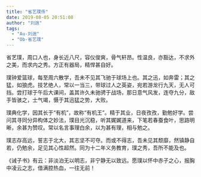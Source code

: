 ```yaml
---
title: "省艺璞传"
date: 2019-08-05 20:51:08
author: "刘逍"
tags: 
  - "Au-刘逍"
  - "Ob-省艺璞"
---
```


<p>省艺璞，周口人也，身长近八尺，容仪俊爽，骨气轩昂。性温良，亦豁达，不求外之美，而求内之秀。方正有器局，精悍甚自好。</p>
<p>璞钟爱篮球，每至周六散学，吾未不见其飞驰于球场上也。其之迅，如奔雷；其之猛，如狼虎。技艺绝人，常以一当三，带球过人之英姿，宛若游龙行九天，无人可挡。尝打球于午后大课间，盖其许久未驰骋于战场，那日意气风发，连夺九分，敌手皆骇之，士气竭，慑于其迅猛之势，大败。</p>
<p>璞典化学，因其长于&ldquo;有机&rdquo;，故称&ldquo;有机王&rdquo;。精于其业，日夜孜孜，勤勉好学。尝问其寻同分异构体之妙法，璞目光沉稳，听其娓娓道来，下笔若春蚕食叶，思路明晰，余甚为赞叹。常以名言事理白余，以为甚有理，相与勉之。</p>
<p>璞志存高远，誓志于北大，其志坚不可夺。而或不得志，吾未见其颓靡，然镇静自若，仍勉余，足见其心性超然。同为十二年义务教育，璞之秀，吾所不能及也。</p>
<p>《诫子书》有云：非淡泊无以明志，非宁静无以致远。愿璞以怀中赤子之心，报胸中凌云之志，借满腔热血，一往无前！</p>
<p>&nbsp;</p>
